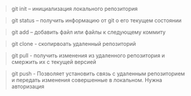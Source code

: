 > git init – инициализация локального репозитория

> git status – получить информацию от git о его текущем состоянии

> git add – добавить файл или файлы к следующему коммиту

> git clone - скопирвоать удаленный репозиторий

> git pull - получить изменения из удаленного репозитория и смержить их с текущей версией

> git push - Позволяет установить связь с удаленным репозиторием и передать изменения совершенные в локальном. Нужна авторизация